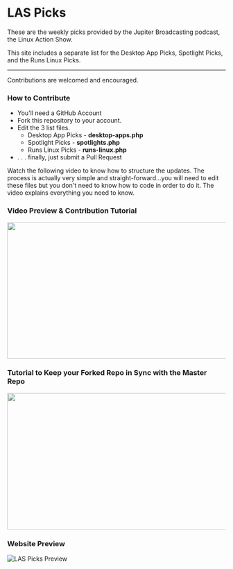 LAS Picks
=========

These are the weekly picks provided by the Jupiter Broadcasting podcast, the Linux Action Show.

This site includes a separate list for the Desktop App Picks, Spotlight Picks, and the Runs Linux Picks.

---------------

Contributions are welcomed and encouraged.

### How to Contribute
<ul>
<li>You'll need a GitHub Account</li>
<li>Fork this repository to your account.</li>
<li>Edit the 3 list files.
<ul>
<li>Desktop App Picks - <strong>desktop-apps.php</strong></li>
<li>Spotlight Picks - <strong>spotlights.php</strong></li>
<li>Runs Linux Picks - <strong>runs-linux.php</strong></li>
</ul></li>
<li>. . . finally, just submit a Pull Request</li>
</ul>

Watch the following video to know how to structure the updates. The process is actually very simple and straight-forward...you will need to edit these files but you don't need to know how to code in order to do it. The video explains everything you need to know.

### Video Preview & Contribution Tutorial
<a href="http://www.youtube.com/watch?v=DA0EDiNcwO4"><img src="http://i.ytimg.com/vi/DA0EDiNcwO4/maxresdefault.jpg" width="560" height="315" /></a>

### Tutorial to Keep your Forked Repo in Sync with the Master Repo
<a href="http://www.youtube.com/watch?v=C5WxrnRVmuY"><img src="http://i.ytimg.com/vi/C5WxrnRVmuY/maxresdefault.jpg" width="560" height="315" /></a>

### Website Preview

![LAS Picks Preview](http://michaeltunnell.com/jb/picks/las-picks-preview.jpg)
